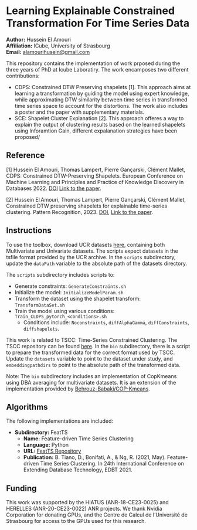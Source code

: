 # Learning Explainable Constrained Transformation For Time Series Data

**Author:** Hussein El Amouri  
**Affiliation:** ICube, University of Strasbourg  
**Email:** alamourihusein@gmail.com

This repository contains the implementation of work prposed during the three years of PhD at Icube Laboratiry.
The work encamposes two different contributions:
- CDPS: Constrained DTW Preserving shapelets [1]. This approach aims at learning a transformation by guiding the model using expert knowledge, while approximating DTW similarity between time series in transformed time series space to account for the distortions. The work also includes a poster and the paper with supplementary materials.
- SCE: Shapelet Cluster Explanation [2]. This approach offeres a way to explain the output of clustering results based on the learned shapelets using Inforamtion Gain, different expalanation strategies have been proposed/

## Reference
[1] Hussein El Amouri, Thomas Lampert, Pierre Gançarski, Clément Mallet, CDPS: Constrained DTW-Preserving Shapelets. European Conference on Machine Learning and Principles and Practice of Knowledge Discovery in Databases 2022. [DOI](https://doi.org/10.1007/978-3-031-26387-3_2) [Link to the paper](https://hal.archives-ouvertes.fr/hal-03736948).

[2] Hussein El Amouri, Thomas Lampert, Pierre Gançarski, Clément Mallet, Constrained DTW preserving shapelets for explainable time-series clustering. Pattern Recognition, 2023. [DOI](https://doi.org/10.1016/j.patcog.2023.109804),  [Link to the paper](https://hal.science/hal-04171112v1/document).
 
## Instructions
To use the toolbox, download UCR datasets [here](https://www.cs.ucr.edu/~eamonn/time_series_data_2018/), containing both Multivariate and Univariate datasets. The scripts expect datasets in the tsfile format provided by the UCR archive. In the `scripts` subdirectory, update the `dataPath` variable to the absolute path of the datasets directory.

The `scripts` subdirectory includes scripts to:
- Generate constraints: `GenerateConstraints.sh`
- Initialize the model: `InitializeModelParam.sh`
- Transform the dataset using the shapelet transform: `TransformDataSet.sh`
- Train the model using various conditions: `Train_CLDPS_pytorch_<conditions>.sh`
  - Conditions include: `Noconstraints`, `diffAlphaGamma`, `diffConstraints`, `diffshapelets`.

This work is related to TSCC: Time-Series Constrained Clustering. The TSCC repository can be found [here](https://icube-forge.unistra.fr/lampert/TSCC/-/tree/master/). In the `bin` subdirectory, there is a script to prepare the transformed data for the correct format used by TSCC. Update the `datasets` variable to point to the dataset under study, and `embeddingpathdirs` to point to the absolute path of the transformed data.

Note: The `bin` subdirectory includes an implementation of CopKmeans using DBA averaging for multivariate datasets. It is an extension of the implementation provided by [Behrouz-Babaki/COP-Kmeans](https://github.com/Behrouz-Babaki/COP-Kmeans).

## Algorithms
The following implementations are included:
- **Subdirectory:** FeatTS
  - **Name:** Feature-driven Time Series Clustering
  - **Language:** Python
  - **URL:** [FeatTS Repository](https://github.com/protti/FeatTS)
  - **Publication:** B. Tiano, D., Bonifati, A., & Ng, R. (2021, May). Feature-driven Time Series Clustering. In 24th International Conference on Extending Database Technology, EDBT 2021.

## Funding
This work was supported by the HIATUS (ANR-18-CE23-0025) and HERELLES (ANR-20-CE23-0022) ANR projects. We thank Nvidia Corporation for donating GPUs, and the Centre de Calcul de l’Université de Strasbourg for access to the GPUs used for this research.


